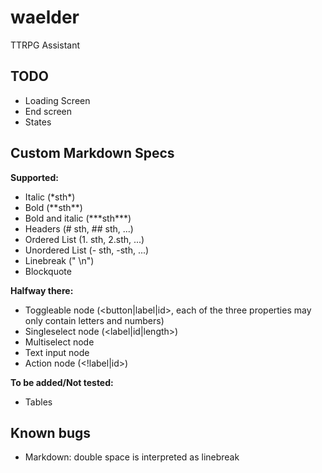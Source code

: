 # waelder
TTRPG Assistant

## TODO
- Loading Screen
- End screen
- States

## Custom Markdown Specs 

**Supported:**
- Italic (\*sth\*)
- Bold (\*\*sth\*\*)
- Bold and italic (\*\*\*sth\*\*\*)
- Headers (\# sth, \#\# sth, ...)
- Ordered List (1. sth, 2.sth, ...)
- Unordered List (- sth, -sth, ...)
- Linebreak ("  \\n")
- Blockquote

**Halfway there:**
- Toggleable node (\<button|label|id\>, each of the three properties may only contain letters and numbers)
- Singleselect node (\<label|id|length\>)
- Multiselect node
- Text input node
- Action node (\<!label|id\>)

**To be added/Not tested:**
- Tables

## Known bugs
- Markdown: double space is interpreted as linebreak
